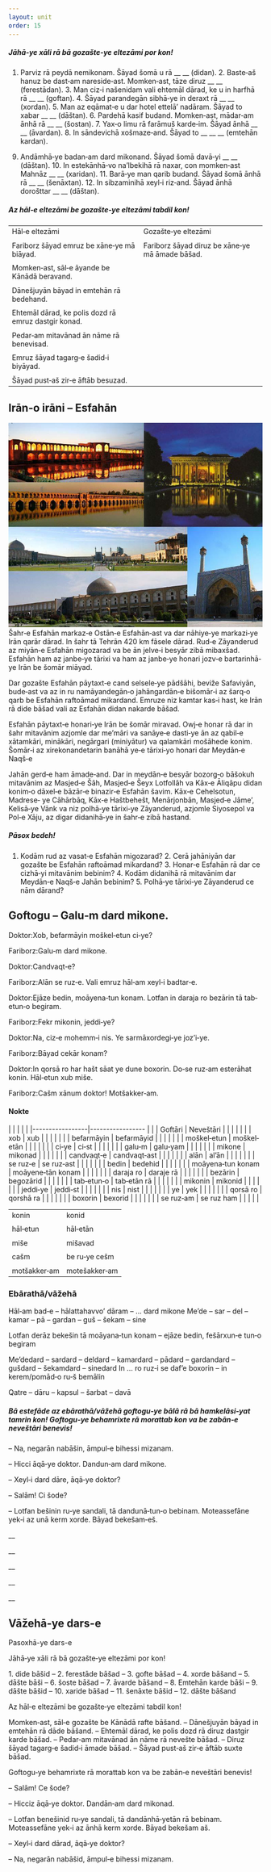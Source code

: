 ```yaml
---
layout: unit
order: 15 
---
```






##### Jāhā‐ye xāli rā bā gozašte‐ye eltezāmi por kon!

1.  Parviz rā peydā nemikonam. Šāyad šomā u rā \_\_     \_\_ (didan). 2.  Baste‐aš hanuz be dast‐am nareside‐ast. Momken‐ast, tāze diruz     \_\_ \_\_ (ferestādan). 3.  Man ciz‐i našenidam vali ehtemāl dārad, ke u in harfhā rā     \_\_ \_\_ (goftan). 4.  Šāyad parandegān sibhā‐ye in deraxt rā \_\_     \_\_ (xordan). 5.  Man az eqāmat‐e u dar hotel ettelā’ nadāram. Šāyad to xabar     \_\_ \_\_ (dāštan). 6.  Pardehā kasif budand. Momken‐ast, mādar‐am ānhā rā     \_\_ \_\_ (šostan). 7.  Yax‐o limu rā farāmuš karde‐im. Šāyad ānhā \_\_     \_\_ (āvardan). 8.  In sāndevichā xošmaze‐and. Šāyad to \_\_     \_\_ \_\_ (emtehān kardan).

<!-- end list -->

9.  Andāmhā‐ye badan‐am dard mikonand. Šāyad šomā davā‐yi     \_\_ \_\_ (dāštan). 10. In estekānhā‐vo na’lbekihā rā naxar, con momken‐ast Mahnāz     \_\_ \_\_ (xaridan). 11. Barā‐ye man qarib budand. Šāyad šomā ānhā rā \_\_     \_\_ (šenāxtan). 12. In sibzaminihā xeyl‐i riz‐and. Šāyad ānhā dorošttar     \_\_ \_\_ (dāštan).

##### Az hāl‐e eltezāmi be gozašte‐ye eltezāmi tabdil kon!

|                                                      |                                                 |
|----------------------------------------------------|----------------------------------------------- |
| Hāl‐e eltezāmi                                       | Gozašte‐ye eltezāmi                             |
|                                                      |                                                 |
| Fariborz šāyad emruz be xāne‐ye mā biāyad.           | Fariborz šāyad diruz be xāne‐ye mā āmade bāšad. |
|                                                      |                                                 |
| Momken‐ast, sāl‐e āyande be Kānādā beravand.         |                                                 |
|                                                      |                                                 |
| Dānešjuyān bāyad in emtehān rā bedehand.             |                                                 |
|                                                      |                                                 |
| Ehtemāl dārad, ke polis dozd rā emruz dastgir konad. |                                                 |
|                                                      |                                                 |
| Pedar‐am mitavānad ān nāme rā benevisad.             |                                                 |
|                                                      |                                                 |
| Emruz šāyad tagarg‐e šadid‐i biyāyad.                |                                                 |
|                                                      |                                                 |
| Šāyad pust‐aš zir‐e āftāb besuzad.                   |                                                 |

## Irān‐o irāni – Esfahān

![   Tasvir·e 11: Cehelsotun | Siyosepol | Naqš‐e Jahân | Masjed‐e Šāh | Masjed‐e Šeyx Lotfollāh](Pictures/10000000000002EB0000025832428C14770AFC97.jpg)Šahr‐e Esfahān markaz‐e Ostān‐e Esfahān‐ast va dar nāhiye‐ye markazi‐ye Irān qarār dārad. In šahr tā Tehrān 420 km fāsele dārad. Rud‐e Zāyanderud az miyān‐e Esfahān migozarad va be ān jelve‐i besyār zibā mibaxšad. Esfahān ham az janbe‐ye tārixi va ham az janbe‐ye honari jozv‐e bartarinhā‐ye Irān be šomār miāyad.

Dar gozašte Esfahān pāytaxt‐e cand selsele‐ye pādšāhi, beviže Safaviyān, bude‐ast va az in ru namāyandegān‐o jahāngardān‐e bišomār‐i az šarq‐o qarb be Esfahān raftoāmad mikardand. Emruze niz kamtar kas‐i hast, ke Irān rā dide bāšad vali az Esfahān didan nakarde bāšad.

Esfahān pāytaxt‐e honari‐ye Irān be šomār miravad. Owj‐e honar rā dar in šahr mitavānim azjomle dar me’māri va sanāye‐e dasti‐ye ān az qabil‐e xātamkāri, minākāri, negārgari (miniyātur) va qalamkāri mošāhede konim. Šomār‐i az xirekonandetarin banāhā ye‐e tārixi‐yo honari dar Meydān‐e Naqš‐e

Jahān gerd‐e ham āmade‐and. Dar in meydān‐e besyār bozorg‐o bāšokuh mitavānim az Masjed‐e Šāh, Masjed‐e Šeyx Lotfollāh va Kāx‐e Āliqāpu didan konim‐o dāxel‐e bāzār‐e binazir‐e Esfahān šavim. Kāx‐e Cehelsotun, Madrese‐ ye Cāhārbāq, Kāx‐e Haštbehešt, Menārjonbān, Masjed‐e Jāme’, Kelisā‐ye Vānk va niz polhā‐ye tārixi‐ye Zāyanderud, azjomle Siyosepol va Pol‐e Xāju, az digar didanihā‐ye in šahr‐e zibā hastand.

##### Pāsox bedeh!

1.  Kodām rud az vasat‐e Esfahān migozarad? 2.  Cerā jahāniyān dar gozašte be Esfahān raftoāmad mikardand? 3.  Honar‐e Esfahān rā dar ce cizhā‐yi mitavānim bebinim? 4.  Kodām didanihā rā mitavānim dar Meydān‐e Naqš‐e Jahān bebinim? 5.  Polhā‐ye tārixi‐ye Zāyanderud ce nām dārand?

## Goftogu – Galu‐m dard mikone.

Doktor:Xob, befarmāyin moškel‐etun ci‐ye?

Fariborz:Galu‐m dard mikone.

Doktor:Candvaqt‐e?

Fariborz:Alān se ruz‐e. Vali emruz hāl‐am xeyl‐i badtar‐e.

Doktor:Ejāze bedin, moāyena‐tun konam. Lotfan in daraja ro bezārin tā tab‐etun‐o begiram.

Fariborz:Fekr mikonin, jeddi‐ye?

Doktor:Na, ciz‐e mohemm‐i nis. Ye sarmāxordegi‐ye joz’i‐ye.

Fariborz:Bāyad cekār konam?

Doktor:In qorsā ro har hašt sāat ye dune boxorin. Do‐se ruz‐am esterāhat konin. Hāl‐etun xub miše.

Fariborz:Cašm xānum doktor! Motšakker‐am.

#### Nokte

|  |                   |                   |
| 
|-----------------|----------------- |
|  | Goftāri           | Neveštāri         |
|  |                   |                   |
|  | xob               | xub               |
|  |                   |                   |
|  | befarmāyin        | befarmāyid        |
|  |                   |                   |
|  | moškel‐etun       | moškel‐etān       |
|  |                   |                   |
|  | ci‐ye             | ci‐st             |
|  |                   |                   |
|  | galu‐m            | galu‐yam          |
|  |                   |                   |
|  | mikone            | mikonad           |
|  |                   |                   |
|  | candvaqt‐e        | candvaqt‐ast      |
|  |                   |                   |
|  | alān              | al’ān             |
|  |                   |                   |
|  | se ruz‐e          | se ruz‐ast        |
|  |                   |                   |
|  | bedin             | bedehid           |
|  |                   |                   |
|  | moāyena‐tun konam | moāyene‐tān konam |
|  |                   |                   |
|  | daraja ro         | daraje rā         |
|  |                   |                   |
|  | bezārin           | begozārid         |
|  |                   |                   |
|  | tab‐etun‐o        | tab‐etān rā       |
|  |                   |                   |
|  | mikonin           | mikonid           |
|  |                   |                   |
|  | jeddi‐ye          | jeddi‐st          |
|  |                   |                   |
|  | nis               | nist              |
|  |                   |                   |
|  | ye                | yek               |
|  |                   |                   |
|  | qorsā ro          | qorshā ra         |
|  |                   |                   |
|  | boxorin           | bexorid           |
|  |                   |                   |
|  | se ruz‐am         | se ruz ham        |
|  |                   |                   |

|              |               |
|------------|------------- |
| konin        | konid         |
|              |               |
| hāl‐etun     | hāl‐etān      |
|              |               |
| miše         | mišavad       |
|              |               |
| cašm         | be ru‐ye cešm |
|              |               |
| motšakker‐am | motešakker‐am |

### Ebārathā/vāžehā

Hāl‐am bad‐e – hālattahavvo’ dāram – ... dard mikone Me’de – sar – del – kamar – pā – gardan – guš – šekam – sine

Lotfan derāz bekešin tā moāyana‐tun konam – ejāze bedin, fešārxun‐e tun‐o begiram

Me’dedard – sardard – deldard – kamardard – pādard – gardandard – gušdard – šekamdard – sinedard In ... ro ruz‐i se daf’e boxorin – in kerem/pomād‐o ru‐š bemālin

Qatre – dāru – kapsul – šarbat – davā

##### Bā estefāde az ebārathā/vāžehā goftogu‐ye bālā rā bā hamkelāsi‐yat tamrin kon! Goftogu‐ye behamrixte rā morattab kon va be zabān‐e neveštāri benevis!

– Na, negarān nabāšin, āmpul‐e bihessi mizanam.

– Hicci āqā‐ye doktor. Dandun‐am dard mikone.

– Xeyl‐i dard dāre, āqā‐ye doktor?

– Salām! Ci šode?

– Lotfan bešinin ru‐ye sandali, tā dandunā‐tun‐o bebinam. Moteassefāne yek‐i az unā kerm xorde. Bāyad bekešam‐eš.

\_\_

\_\_

\_\_

\_\_

\_\_

## Vāžehā-ye dars-e 

Pasoxhā-ye dars-e 

Jāhā‐ye xāli rā bā gozašte‐ye eltezāmi por kon!

1\. dide bāšid – 2. ferestāde bāšad – 3. gofte bāšad – 4. xorde bāšand – 5. dāšte bāši – 6. šoste bāšad – 7. āvarde bāšand – 8. Emtehān karde bāši – 9. dāšte bāšid – 10. xaride bāšad – 11. šenāxte bāšid – 12. dāšte bāšand

Az hāl‐e eltezāmi be gozašte‐ye eltezāmi tabdil kon!

Momken‐ast, sāl‐e gozašte be Kānādā rafte bāšand. – Dānešjuyān bāyad in emtehān rā dāde bāšand. – Ehtemāl dārad, ke polis dozd rā diruz dastgir karde bāšad. – Pedar‐am mitavānad ān nāme rā nevešte bāšad. – Diruz šāyad tagarg‐e šadid‐i āmade bāšad. – Šāyad pust‐aš zir‐e āftāb suxte bāšad.

Goftogu‐ye behamrixte rā morattab kon va be zabān‐e neveštāri benevis!

– Salām! Ce šode?

– Hicciz āqā‐ye doktor. Dandān‐am dard mikonad.

– Lotfan benešinid ru‐ye sandali, tā dandānhā‐yetān rā bebinam. Moteassefāne yek‐i az ānhā kerm xorde. Bāyad bekešam aš.

– Xeyl‐i dard dārad, āqā‐ye doktor?

– Na, negarān nabāšid, āmpul‐e bihessi mizanam.

